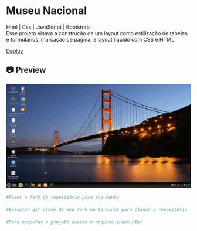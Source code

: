 # Museu Nacional

<p>
Html | Css | JavaScript | Bootstrap
<br>
Esse projeto visava a construção de um layout como estilização de tabelas e formulários, marcação de página, e layout líquido com CSS e HTML.
</p>

[Deploy](https://museu-nacional-six.vercel.app/)<br>

<h2>📷 Preview</h2>

<img src="./cinnamon-20210408-5.gif">

<br>

```bash
#Fazer o fork do repositório para sua conta

#Executar git clone do seu fork no terminal para clonar o repositório

#Para executar o projeto acesse o arquivo index.html
```